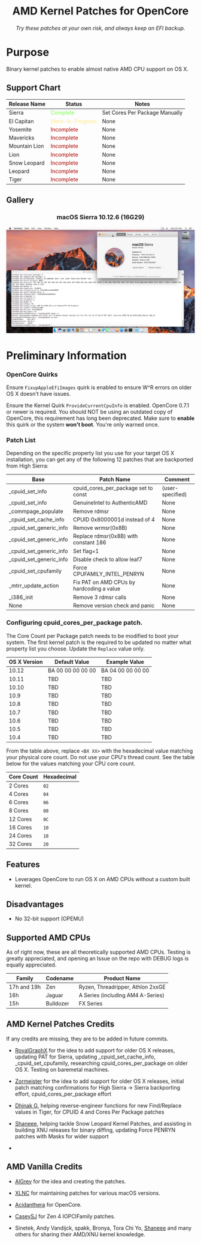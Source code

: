 <span align="center">

# AMD Kernel Patches for OpenCore
###### Try these patches at your own risk, and always keep an EFI backup.

</span>

# Purpose

Binary kernel patches to enable almost native AMD CPU support on OS X.

## Support Chart

| Release Name | Status | Notes |
| --- | --- | --- |
| Sierra | <span style="color: #7afc4e;">Complete</span> | Set Cores Per Package Manually |
| El Capitan | <span style="color: #ffe985;">Work-In-Progress</span> | None |
| Yosemite | <span style="color: #a80000;">Incomplete</span> | None |
| Mavericks | <span style="color: #a80000;">Incomplete</span> | None |
| Mountain Lion | <span style="color: #a80000;">Incomplete</span> | None |
| Lion | <span style="color: #a80000;">Incomplete</span> | None |
| Snow Leopard | <span style="color: #a80000;">Incomplete</span> | None |
| Leopard | <span style="color: #a80000;">Incomplete</span> | None |
| Tiger | <span style="color: #a80000;">Incomplete</span> | None |

## Gallery

<h3 align="center">macOS Sierra 10.12.6 (16G29)</h3>
<p align="center">
  <img src="./assets/gallery/Sierra.png">
</p>

# Preliminary Information

### OpenCore Quirks

Ensure ``FixupAppleEfiImages`` quirk is enabled to ensure W^R errors on older OS X doesn't have issues.

Ensure the Kernel Quirk `ProvideCurrentCpuInfo` is enabled. OpenCore 0.7.1 or newer is required. You should NOT be using an outdated copy of OpenCore, this requirement has long been deprecated. Make sure to **enable** this quirk or the system **won't boot**. You're only warned once.

### Patch List

Depending on the specific property list you use for your target OS X installation, you can get any of the following 12 patches that are backported from High Sierra:

| Base | Patch Name | Comment |
| --- | --- | --- |
| _cpuid_set_info | cpuid_cores_per_package set to const | (user-specified) |
| _cpuid_set_info | GenuineIntel to AuthenticAMD | None |
| _commpage_populate | Remove rdmsr | None |
| _cpuid_set_cache_info | CPUID 0x8000001d instead of 4 | None |
| _cpuid_set_generic_info | Remove wrmsr(0x8B) | None |
| _cpuid_set_generic_info | Replace rdmsr(0x8B) with constant 186 | None |
| _cpuid_set_generic_info | Set flag=1 | None |
| _cpuid_set_generic_info | Disable check to allow leaf7 | None |
| _cpuid_set_cpufamily | Force CPUFAMILY_INTEL_PENRYN | None |
| _mtrr_update_action | Fix PAT on AMD CPUs by hardcoding a value | None |
| _i386_init | Remove 3 rdmsr calls | None |
| None | Remove version check and panic | None |

### Configuring cpuid_cores_per_package patch.

The Core Count per Package patch needs to be modified to boot your system. The first kernel patch is the required to be updated no matter what property list you choose. Update the `Replace` value only.

| OS X Version | Default Value | Example Value |
| --- | --- | --- |
| 10.12 | BA 00 00 00 00 00 | BA 04 00 00 00 00 |
| 10.11 | TBD | TBD |
| 10.10 | TBD | TBD |
| 10.9 | TBD | TBD |
| 10.8 | TBD | TBD |
| 10.7 | TBD | TBD |
| 10.6 | TBD | TBD |
| 10.5 | TBD | TBD |
| 10.4 | TBD | TBD |

From the table above, replace `<BX XX>` with the hexadecimal value matching your physical core count. Do not use your CPU's thread count. See the table below for the values matching your CPU core count.

| Core Count | Hexadecimal |
| --- | --- |
| 2 Cores | `02` |
| 4 Cores | `04` |
| 6 Cores | `06` |
| 8 Cores | `08` |
| 12 Cores | `0C` |
| 16 Cores | `10` |
| 24 Cores | `18` |
| 32 Cores | `20` |

## Features

- Leverages OpenCore to run OS X on AMD CPUs without a custom built kernel.

## Disadvantages

- No 32-bit support (OPEMU)

## Supported AMD CPUs

As of right now, these are all theoretically supported AMD CPUs. Testing is greatly appreciated, and opening an Issue on the repo with DEBUG logs is equally appreciated.

| Family | Codename | Product Name |
| --- | --- | --- |
| 17h and 19h | Zen | Ryzen, Threadripper, Athlon 2xxGE |
| 16h | Jaguar | A Series (including AM4 A-Series) |
| 15h | Bulldozer | FX Series |

## AMD Kernel Patches Credits

If any credits are missing, they are to be added in future commits.

- [RoyalGraphX](https://github.com/RoyalGraphX) for the idea to add support for older OS X releases, updating PAT for Sierra, updating _cpuid_set_cache_info, _cpuid_set_cpufamily, researching cpuid_cores_per_package on older OS X. Testing on baremetal machines.

- [Zormeister](https://github.com/zormeister) for the idea to add support for older OS X releases, initial patch matching confirmations for High Sierra -> Sierra backporting effort, cpuid_cores_per_package effort

- [Dhinak G](https://github.com/dhinakg), helping reverse-engineer functions for new Find/Replace values in Tiger, for CPUID 4 and Cores Per Package patches

- [Shaneee](https://github.com/shaneee), helping tackle Snow Leopard Kernel Patches, and assisting in building XNU releases for binary diffing, updating Force PENRYN patches with Masks for wider support

- []()

## AMD Vanilla Credits

- [AlGrey](https://github.com/AlGreyy) for the idea and creating the patches.

- [XLNC](https://github.com/XLNCs) for maintaining patches for various macOS versions.

- [Acidanthera](https://github.com/acidanthera) for OpenCore.

- [CaseySJ](https://github.com/CaseySJ/) for Zen 4 IOPCIFamily patches.

- Sinetek, Andy Vandijck, spakk, Bronya, Tora Chi Yo, [Shaneee](https://github.com/Shaneee) and many others for sharing their AMD/XNU kernel knowledge.

